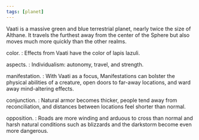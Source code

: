 ```yaml
---
tags: [planet]
---
```


Vaati is a massive green and blue terrestrial planet, nearly twice the size of Althane. It travels the furthest away from the center of the Sphere but also moves much more quickly than the other realms.

color.
: Effects from Vaati have the color of <span class="text-[#252da3]">lapis lazuli</span>.

aspects.
: Individualism: autonomy, travel, and strength.

manifestation.
: With Vaati as a focus, Manifestations can bolster the physical abilities of a creature, open doors to far-away locations, and ward away mind-altering effects.

conjunction.
: Natural armor becomes thicker, people tend away from reconciliation, and distances between locations feel shorter than normal.

opposition.
: Roads are more winding and arduous to cross than normal and harsh natural conditions such as blizzards and the darkstorm
become even more dangerous.
